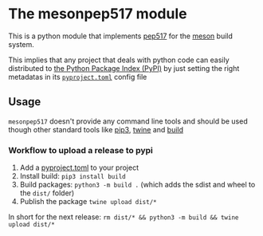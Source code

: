 # The mesonpep517 module

This is a python module that implements [pep517] for the [meson] build system.

This implies that any project that deals with python code can easily distributed
to [the Python Package Index (PyPI)](https://pypi.org/) by just setting the right
metadatas in its [`pyproject.toml`] config file

[meson]: https://mesonbuild.com
[pep517]: https://www.python.org/dev/peps/pep-0517/
[`pyproject.toml`]: https://www.python.org/dev/peps/pep-0518/#file-format

## Usage

`mesonpep517` doesn't provide any command line tools and should be used
though other standard tools like [pip3](https://pip.pypa.io/en/stable/),
[twine](https://pypi.org/project/twine/) and [build](https://pypi.org/project/build/)

### Workflow to upload a release to pypi

1. Add a [pyproject.toml](pyproject.md) to your project
2. Install build: `pip3 install build`
3. Build packages: `python3 -m build .` (which adds the sdist and wheel to
   the `dist/` folder)
4. Publish the package `twine upload dist/*`


In short for the next release: `rm dist/* && python3 -m build && twine upload dist/*`
